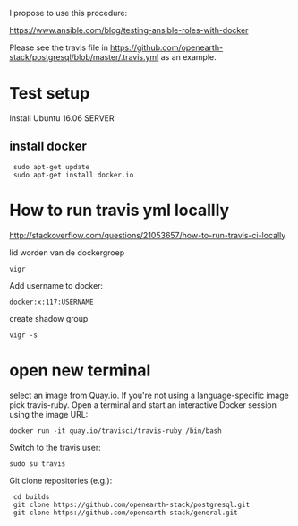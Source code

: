 I propose to use this procedure:

https://www.ansible.com/blog/testing-ansible-roles-with-docker

Please see the travis file in https://github.com/openearth-stack/postgresql/blob/master/.travis.yml as an example.



# Test setup
Install Ubuntu 16.06 SERVER


## install docker
```
 sudo apt-get update
 sudo apt-get install docker.io
```

# How to run travis yml locallly
 http://stackoverflow.com/questions/21053657/how-to-run-travis-ci-locally

lid worden van de dockergroep
```
vigr
```
Add username to docker:
```
docker:x:117:USERNAME
```
create shadow group
```
vigr -s
```
# open new terminal
select an image from Quay.io. If you're not using a language-specific image pick travis-ruby. Open a terminal and start an interactive Docker session using the image URL:
```
docker run -it quay.io/travisci/travis-ruby /bin/bash
```

Switch to the travis user:
```
sudo su travis
```

Git clone repositories (e.g.):
```
 cd builds
 git clone https://github.com/openearth-stack/postgresql.git
 git clone https://github.com/openearth-stack/general.git
```
